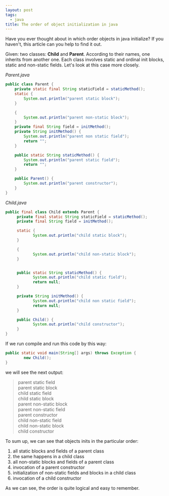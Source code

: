 ```yaml
---
layout: post
tags: 
  - java
title: The order of object initialization in java 
---
```


Have you ever thought about in which order objects in java initialize? 
If you haven't, this article can you help to find it out.  

Given: two classes: **Child** and **Parent**. According to their names, one inherits from another one. 
Each class involves static and ordinal init blocks, static and non-static fields. Let's look at this case more closely.

*Parent.java*
```java
public class Parent {
    private static final String staticField = staticMethod();
    static {
        System.out.println("parent static block");
    }

    {
        System.out.println("parent non-static block");
    }
    private final String field = initMethod();
    private String initMethod() {
        System.out.println("parent non static field");
        return "";
    }

    public static String staticMethod() {
        System.out.println("parent static field");
        return "";
    }

    public Parent() {
        System.out.println("parent constructor");
    }
}
```

*Child.java*  
```java
public final class Child extends Parent {
     private final static String staticField = staticMethod();
     private final String field = initMethod();

     static {
            System.out.println("child static block");
     }

     {
            System.out.println("child non-static block");
     }


     public static String staticMethod() {
            System.out.println("child static field");
            return null;
     }

     private String initMethod() {
            System.out.println("child non static field");
            return null;
     }

     public Child() {
            System.out.println("child constructor");
     }
}
```

If we run compile and run this code by this way:

```java
public static void main(String[] args) throws Exception {
        new Child();
}
```
we will see the next output:

>parent static field  
>parent static block  
>child static field  
>child static block  
>parent non-static block  
>parent non-static field  
>parent constructor  
>child non-static field  
>child non-static block  
>child constructor  


To sum up, we can see that objects inits in the particular order:  
1. all static blocks and fields of a parent class
2. the same happens in a child class 
3. all non-static blocks and fields of a parent class
4. invocation of a parent constructor
5. initialization of non-static fields and blocks in a child class
6. invocation of a child constructor

As we can see, the order is quite logical and easy to remember.
